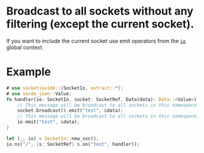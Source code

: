 # Broadcast to all sockets without any filtering (except the current socket).
If you want to include the current socket use emit operators from the [`io`] global context.

[`io`]: crate::SocketIo

# Example
```rust
# use socketioxide::{SocketIo, extract::*};
# use serde_json::Value;
fn handler(io: SocketIo, socket: SocketRef, Data(data): Data::<Value>) {
    // This message will be broadcast to all sockets in this namespace except this one.
    socket.broadcast().emit("test", &data);
    // This message will be broadcast to all sockets in this namespace, including this one.
    io.emit("test", &data);
}

let (_, io) = SocketIo::new_svc();
io.ns("/", |s: SocketRef| s.on("test", handler));
```
